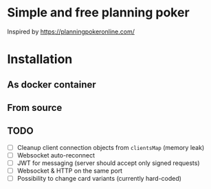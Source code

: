 # Simple and free planning poker

Inspired by https://planningpokeronline.com/

# Installation

## As docker container

## From source

## TODO
- [ ] Cleanup client connection objects from `clientsMap` (memory leak)
- [ ] Websocket auto-reconnect
- [ ] JWT for messaging (server should accept only signed requests)
- [ ] Websocket & HTTP on the same port
- [ ] Possibility to change card variants (currently hard-coded)
